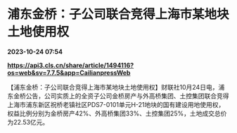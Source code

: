 # 浦东金桥：子公司联合竞得上海市某地块土地使用权

**2023-10-24 07:54**

**https://api3.cls.cn/share/article/1494116?os=web&sv=7.7.5&app=CailianpressWeb**

【浦东金桥：子公司联合竞得上海市某地块土地使用权】财联社10月24日电，浦东金桥公告，公司实质上的全资子公司金桥房产与外高桥集团、土控集团联合竞得上海市浦东新区祝桥老镇社区PDS7-0101单元H-21地块的国有建设用地使用权，权益比例分别为金桥房产42%、外高桥集团33%、土控集团25%，土地成交总价为22.53亿元。